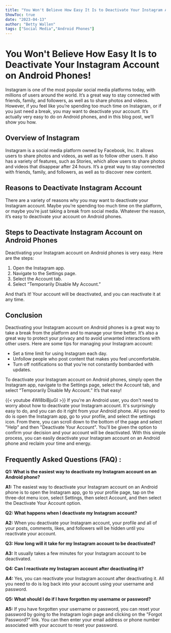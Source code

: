 ```yaml
---
title: "You Won't Believe How Easy It Is to Deactivate Your Instagram Account on Android Phones!"
ShowToc: true 
date: "2023-04-13"
author: "Betty Wallen" 
tags: ["Social Media","Android Phones"]
---
```

# You Won't Believe How Easy It Is to Deactivate Your Instagram Account on Android Phones!

Instagram is one of the most popular social media platforms today, with millions of users around the world. It’s a great way to stay connected with friends, family, and followers, as well as to share photos and videos. However, if you feel like you’re spending too much time on Instagram, or if you just need a break, you may want to deactivate your account. It’s actually very easy to do on Android phones, and in this blog post, we’ll show you how.

## Overview of Instagram

Instagram is a social media platform owned by Facebook, Inc. It allows users to share photos and videos, as well as to follow other users. It also has a variety of features, such as Stories, which allow users to share photos and videos that disappear after 24 hours. It’s a great way to stay connected with friends, family, and followers, as well as to discover new content.

## Reasons to Deactivate Instagram Account

There are a variety of reasons why you may want to deactivate your Instagram account. Maybe you’re spending too much time on the platform, or maybe you’re just taking a break from social media. Whatever the reason, it’s easy to deactivate your account on Android phones.

## Steps to Deactivate Instagram Account on Android Phones

Deactivating your Instagram account on Android phones is very easy. Here are the steps:

1. Open the Instagram app.
2. Navigate to the Settings page.
3. Select the Account tab.
4. Select “Temporarily Disable My Account.”

And that’s it! Your account will be deactivated, and you can reactivate it at any time.

## Conclusion

Deactivating your Instagram account on Android phones is a great way to take a break from the platform and to manage your time better. It’s also a great way to protect your privacy and to avoid unwanted interactions with other users. Here are some tips for managing your Instagram account:

- Set a time limit for using Instagram each day.
- Unfollow people who post content that makes you feel uncomfortable.
- Turn off notifications so that you’re not constantly bombarded with updates.

To deactivate your Instagram account on Android phones, simply open the Instagram app, navigate to the Settings page, select the Account tab, and select “Temporarily Disable My Account.” It’s that easy!

{{< youtube 4WI8biBjuGI >}} 
If you're an Android user, you don't need to worry about how to deactivate your Instagram account. It's surprisingly easy to do, and you can do it right from your Android phone. All you need to do is open the Instagram app, go to your profile, and select the settings icon. From there, you can scroll down to the bottom of the page and select "Help" and then "Deactivate Your Account". You'll be given the option to confirm your decision and your account will be deactivated. With this simple process, you can easily deactivate your Instagram account on an Android phone and reclaim your time and energy.

## Frequently Asked Questions (FAQ) :
**Q1: What is the easiest way to deactivate my Instagram account on an Android phone?**

**A1:** The easiest way to deactivate your Instagram account on an Android phone is to open the Instagram app, go to your profile page, tap on the three-dot menu icon, select Settings, then select Account, and then select the Deactivate Your Account option.

**Q2: What happens when I deactivate my Instagram account?**

**A2:** When you deactivate your Instagram account, your profile and all of your posts, comments, likes, and followers will be hidden until you reactivate your account.

**Q3: How long will it take for my Instagram account to be deactivated?**

**A3:** It usually takes a few minutes for your Instagram account to be deactivated.

**Q4: Can I reactivate my Instagram account after deactivating it?**

**A4:** Yes, you can reactivate your Instagram account after deactivating it. All you need to do is log back into your account using your username and password.

**Q5: What should I do if I have forgotten my username or password?**

**A5:** If you have forgotten your username or password, you can reset your password by going to the Instagram login page and clicking on the "Forgot Password?" link. You can then enter your email address or phone number associated with your account to reset your password.


